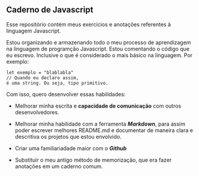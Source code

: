 ## Caderno de Javascript

Esse repositório contém meus exercícios e anotações referentes à linguagem Javascript. 

Estou organizando e armazenando todo o meu processo de aprendizagem na linguagem de programção Javascript. Estou comentando o código que eu escrevo. Inclusive o que é considerado o mais básico na linguagem. Por exemplo:

```
let exemplo = "blablabla" 
// Quando eu declaro assim, 
é uma string. Ou seja, tipo primitivo.
```

Com isso, quero desenvolver essas habilidades:

- Melhorar minha escrita e **capacidade de comunicação** com outros desenvolvedores.

- Melhorar minha habilidade com a ferramenta **_Markdown_**, para assim poder escrever melhores README.md e documentar de maneira clara e descritiva os projetos que estou envolvido. 

- Criar uma familiariadade maior com o **_Github_**

- Substituir o meu antigo método de memorização, que era fazer anotações em um caderno comum. 


